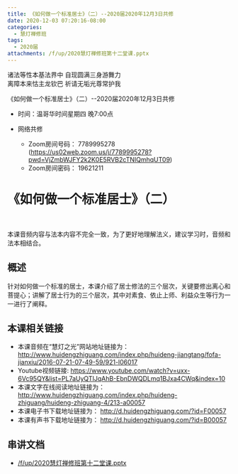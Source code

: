 ```yaml
---
title: 《如何做一个标准居士》（二）--2020届2020年12月3日共修
date: 2020-12-03 07:20:16-08:00
categories:
  - 慧灯禅修班
tags:
  - 2020届
attachments: /f/up/2020慧灯禅修班第十二堂课.pptx
---
```

诸法等性本基法界中 自现圆满三身游舞力  
离障本来怙主龙钦巴 祈请无垢光尊常护我  

《如何做一个标准居士》（二）--2020届2020年12月3日共修

* 时间：温哥华时间星期四 晚7:00点

* 网络共修
  * Zoom房间号码： 7789995278 (<https://us02web.zoom.us/j/7789995278?pwd=VjZmbWJFY2k2K0E5RVB2cTNIQmhqUT09>)
  * Zoom房间密码： 19621211

# 《如何做一个标准居士》（二）

​

本课音频内容与法本内容不完全一致，为了更好地理解法义，建议学习时，音频和法本相结合。

## 概述

针对如何做一个标准的居士，本课介绍了居士修法的三个层次，关键要修出离心和菩提心；讲解了居士行为的三个层次，其中对素食、依止上师、利益众生等行为一一进行了阐释。

## 本课相关链接

- 本课音频在“慧灯之光”网站地址链接为： <http://www.huidengzhiguang.com/index.php/huideng-jiangtang/fofa-jianxiu/2016-07-21-07-49-59/921-l06017>
- Youtube视频链接: <https://www.youtube.com/watch?v=uxx-6Vc95QY&list=PL7aUyQTIJqAhB-EbnDWQDLmq1BJxa4CWq&index=10>
- 本课文字在线阅读地址链接为： <http://www.huidengzhiguang.com/index.php/huideng-zhiguang/huideng-zhiguang-4/213-a00057>
- 本课电子书下载地址链接为： <http://d.huidengzhiguang.com/?id=F00057>
- 本课有声书下载地址链接为： <http://d.huidengzhiguang.com/?id=B00057>

## 串讲文档

* [/f/up/2020慧灯禅修班第十二堂课.pptx](http://huidengchanxiu.net/hdv/f/up/2020慧灯禅修班第十二堂课.pptx)
